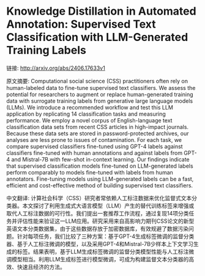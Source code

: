 # Knowledge Distillation in Automated Annotation: Supervised Text Classification with LLM-Generated Training Labels

链接: http://arxiv.org/abs/2406.17633v1

原文摘要:
Computational social science (CSS) practitioners often rely on human-labeled
data to fine-tune supervised text classifiers. We assess the potential for
researchers to augment or replace human-generated training data with surrogate
training labels from generative large language models (LLMs). We introduce a
recommended workflow and test this LLM application by replicating 14
classification tasks and measuring performance. We employ a novel corpus of
English-language text classification data sets from recent CSS articles in
high-impact journals. Because these data sets are stored in password-protected
archives, our analyses are less prone to issues of contamination. For each
task, we compare supervised classifiers fine-tuned using GPT-4 labels against
classifiers fine-tuned with human annotations and against labels from GPT-4 and
Mistral-7B with few-shot in-context learning. Our findings indicate that
supervised classification models fine-tuned on LLM-generated labels perform
comparably to models fine-tuned with labels from human annotators. Fine-tuning
models using LLM-generated labels can be a fast, efficient and cost-effective
method of building supervised text classifiers.

中文翻译:
计算社会科学（CSS）研究者常依赖人工标注数据来优化监督式文本分类器。本文探讨了利用生成式大语言模型（LLM）产生的替代训练标签来增强或取代人工标注数据的可行性。我们提出一套推荐工作流程，通过复现14项分类任务并评估性能来验证这一LLM应用。研究采用来自高影响力期刊CSS论文的新型英语文本分类数据集，由于这些数据存放于加密数据库，有效规避了数据污染问题。针对每项任务，我们比较了三种方案：基于GPT-4生成标签微调的监督分类器、基于人工标注微调的模型，以及采用GPT-4和Mistral-7B少样本上下文学习生成的标签。结果表明，基于LLM生成标签微调的监督分类模型性能与人工标注微调模型相当。利用LLM生成标签进行模型微调，可成为构建监督文本分类器的高效、快速且经济的方法。

